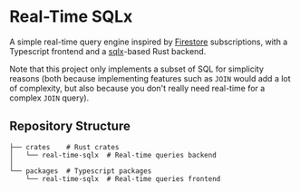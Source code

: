 # Real-Time SQLx

A simple real-time query engine inspired by [Firestore](https://firebase.google.com/docs/firestore) subscriptions, with a Typescript frontend and a [sqlx](https://github.com/launchbadge/sqlx)-based Rust backend.

Note that this project only implements a subset of SQL for simplicity reasons (both because implementing features such as `JOIN` would add a lot of complexity, but also because you don't really need real-time for a complex `JOIN` query).

## Repository Structure

```
├── crates    # Rust crates
│   └── real-time-sqlx  # Real-time queries backend
│
└── packages  # Typescript packages
    └── real-time-sqlx  # Real-time queries frontend
```

